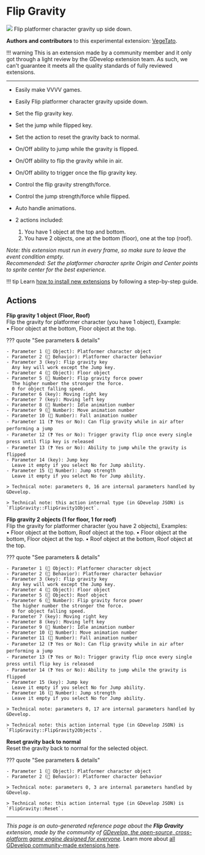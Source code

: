 # Flip Gravity

<img src="https://resources.gdevelop-app.com/assets/Icons/Line Hero Pack/Master/SVG/Space/Space_earth_moon_orbit_sun.svg" class="extension-icon"></img>
Flip platformer character gravity up side down.

**Authors and contributors** to this experimental extension: [VegeTato](https://gd.games/VegeTato).

!!! warning
    This is an extension made by a community member and it only got through a
    light review by the GDevelop extension team. As such, we can't guarantee it
    meets all the quality standards of fully reviewed extensions.

---

- Easily make VVVV games.

- Easily Flip platformer character gravity upside down.
- Set the flip gravity key.
- Set the jump while flipped key.
- Set the action to reset the gravity back to normal.
- On/Off ability to jump while the gravity is flipped.
- On/Off ability to flip the gravity while in air.
- On/Off ability to trigger once the flip gravity key.
- Control the flip gravity strength/force.
- Control the jump strength/force while flipped.
- Auto handle animations.
- 2 actions included:  
    1. You have 1 object at the top and bottom.  
    2. You have 2 objects, one at the bottom (floor), one at the top (roof).


*Note: this extension must run in every frame, so make sure to leave the event condition empty.  
Recommended: Set the platformer character sprite Origin and Center points to sprite center for the best experience.*

!!! tip
    Learn [how to install new extensions](/gdevelop5/extensions/search) by following a step-by-step guide.

## Actions

**Flip gravity 1 object (Floor, Roof)**  
Flip the gravity for platformer character (you have 1 object), Example:  
• Floor object at the bottom, Floor object at the top.

??? quote "See parameters & details"

    - Parameter 1 (👾 Object): Platformer character object
    - Parameter 2 (🧩 Behavior): Platformer character behavior
    - Parameter 3 (key): Flip gravity key
      Any key will work except the Jump key.
    - Parameter 4 (👾 Object): Floor object
    - Parameter 5 (🔢 Number): Flip gravity force power
      The higher number the stronger the force.
      0 for object falling speed.
    - Parameter 6 (key): Moving right key
    - Parameter 7 (key): Moving left key
    - Parameter 8 (🔢 Number): Idle animation number
    - Parameter 9 (🔢 Number): Move animation number
    - Parameter 10 (🔢 Number): Fall animation number
    - Parameter 11 (❓ Yes or No): Can flip gravity while in air after performing a jump
    - Parameter 12 (❓ Yes or No): Trigger gravity flip once every single press until flip key is released
    - Parameter 13 (❓ Yes or No): Ability to jump while the gravity is flipped
    - Parameter 14 (key): Jump key
      Leave it empty if you select No for Jump ability.
    - Parameter 15 (🔢 Number): Jump strength
      Leave it empty if you select No for Jump ability.

    > Technical note: parameters 0, 16 are internal parameters handled by GDevelop.

    > Technical note: this action internal type (in GDevelop JSON) is `FlipGravity::FlipGravity1Object`.

**Flip gravity 2 objects (1 for floor, 1 for roof)**  
Flip the gravity for platformer character (you have 2 objects), Examples:  
• Floor object at the bottom, Roof object at the top.
• Floor object at the bottom, Floor object at the top.
• Roof object at the bottom, Roof object at the top.

??? quote "See parameters & details"

    - Parameter 1 (👾 Object): Platformer character object
    - Parameter 2 (🧩 Behavior): Platformer character behavior
    - Parameter 3 (key): Flip gravity key
      Any key will work except the Jump key.
    - Parameter 4 (👾 Object): Floor object
    - Parameter 5 (👾 Object): Roof object
    - Parameter 6 (🔢 Number): Flip gravity force power
      The higher number the stronger the force.
      0 for object falling speed.
    - Parameter 7 (key): Moving right key
    - Parameter 8 (key): Moving left key
    - Parameter 9 (🔢 Number): Idle animation number
    - Parameter 10 (🔢 Number): Move animation number
    - Parameter 11 (🔢 Number): Fall animation number
    - Parameter 12 (❓ Yes or No): Can flip gravity while in air after performing a jump
    - Parameter 13 (❓ Yes or No): Trigger gravity flip once every single press until flip key is released
    - Parameter 14 (❓ Yes or No): Ability to jump while the gravity is flipped
    - Parameter 15 (key): Jump key
      Leave it empty if you select No for Jump ability.
    - Parameter 16 (🔢 Number): Jump strength
      Leave it empty if you select No for Jump ability.

    > Technical note: parameters 0, 17 are internal parameters handled by GDevelop.

    > Technical note: this action internal type (in GDevelop JSON) is `FlipGravity::FlipGravity2Objects`.

**Reset gravity back to normal**  
Reset the gravity back to normal for the selected object.

??? quote "See parameters & details"

    - Parameter 1 (👾 Object): Platformer character object
    - Parameter 2 (🧩 Behavior): Platformer character behavior

    > Technical note: parameters 0, 3 are internal parameters handled by GDevelop.

    > Technical note: this action internal type (in GDevelop JSON) is `FlipGravity::Reset`.




---

*This page is an auto-generated reference page about the **Flip Gravity** extension, made by the community of [GDevelop, the open-source, cross-platform game engine designed for everyone](https://gdevelop.io/).* Learn more about [all GDevelop community-made extensions here](/gdevelop5/extensions).